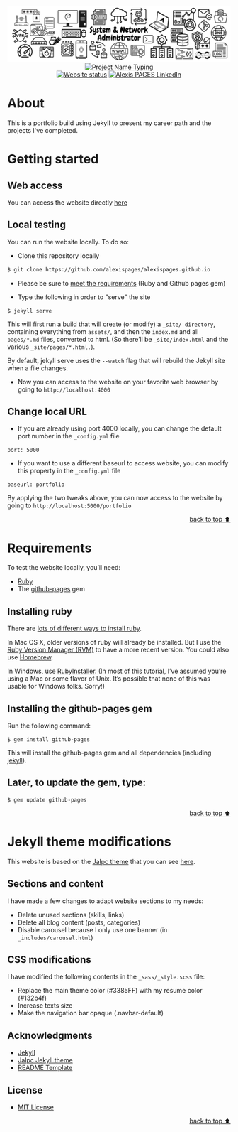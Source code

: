 <!-- Banner Section  -->
<div align="center">
    <img src="static/assets/img/landing/sysadmin_banner.png" alt="System & Network Administrator" height="auto" width="auto">
</div>

<!-- Project title -->
<div align="center">
    <a href="https://git.io/typing-svg"><img src="https://readme-typing-svg.herokuapp.com?font=Fira+Code&pause=1000&center=true&width=435&lines=Personnal+Portfolio" alt="Project Name Typing" /></a>
</div>

<!-- Shields -->
<div align="center">
<a href="https://cv.alexispages.pro"><img alt="Website status" src="https://img.shields.io/website?down_color=red&down_message=offline&label=portfolio&style=for-the-badge&up_color=green&up_message=online&url=https%3A%2F%2Fcv.alexispages.pro"></a>
<a href="https://www.linkedin.com/in/alexis-pag%C3%A8s"><img alt="Alexis PAGES LinkedIn" src="https://img.shields.io/badge/LinkedIn-Alexis%20PAGES-blue?logo=LinkedIn&style=for-the-badge"></a>
</div>

# About
This is a portfolio build using Jekyll to present my career path and the projects I've completed.

# Getting started

## Web access

You can access the website directly [here](https://cv.alexispages.pro)

## Local testing

You can run the website locally. To do so:
- Clone this repository locally
```bash
$ git clone https://github.com/alexispages/alexispages.github.io
```
- Please be sure to [meet the requirements](#requirements) (Ruby and Github pages gem)

- Type the following in order to "serve" the site

```
$ jekyll serve
```

This will first run a build that will create (or modify) a `_site/ directory`, containing everything from `assets/`, and then the `index.md` and all `pages/*.md` files, converted to html. (So there’ll be `_site/index.html` and the various `_site/pages/*.html.`).

By default, jekyll serve uses the `--watch` flag that will rebuild the Jekyll site when a file changes.

- Now you can access to the website on your favorite web browser by going to `http://localhost:4000`

## Change local URL

- If you are already using port 4000 locally, you can change the default port number in the `_config.yml` file

```
port: 5000
```

- If you want to use a different baseurl to access website, you can modify this property in the `_config.yml` file

```
baseurl: portfolio
```

By applying the two tweaks above, you can now access to the website by going to `http://localhost:5000/portfolio`

<p align="right"><a href="#about">back to top ⬆️</a></p>

# Requirements

To test the website locally, you’ll need:

- [Ruby](https://www.ruby-lang.org/en/)
- The [github-pages](https://github.com/github/pages-gem) gem

## Installing ruby
There are [lots of different ways to install ruby](https://www.ruby-lang.org/en/documentation/installation/).

In Mac OS X, older versions of ruby will already be installed. But I use the [Ruby Version Manager (RVM)](https://rvm.io/) to have a more recent version. You could also use [Homebrew](https://brew.sh/).

In Windows, use [RubyInstaller](https://rubyinstaller.org/). (In most of this tutorial, I’ve assumed you’re using a Mac or some flavor of Unix. It’s possible that none of this was usable for Windows folks. Sorry!)

## Installing the github-pages gem
Run the following command:

```
$ gem install github-pages
```

This will install the github-pages gem and all dependencies (including [jekyll](https://jekyllrb.com/)).

## Later, to update the gem, type:

```
$ gem update github-pages
```

<p align="right"><a href="#about">back to top ⬆️</a></p>

# Jekyll theme modifications

This website is based on the [Jalpc theme](https://github.com/jarrekk/Jalpc) that you can see [here](https://jarrekk.github.io/Jalpc/).

## Sections and content

I have made a few changes to adapt website sections to my needs:

- Delete unused sections (skills, links)
- Delete all blog content (posts, categories)
- Disable carousel because I only use one banner (in `_includes/carousel.html`)

## CSS modifications

I have modified the following contents in the `_sass/_style.scss` file:

- Replace the main theme color (#3385FF) with my resume color (#132b4f)
- Increase texts size
- Make the navigation bar opaque (.navbar-default)

## Acknowledgments

- [Jekyll](https://github.com/jekyll/jekyll)
- [Jalpc Jekyll theme](https://github.com/jarrekk/Jalpc)
- [README Template](https://github.com/YousefIbrahimismail/Project-README-Template)

## License

- [MIT License](./LICENSE)

<p align="right"><a href="#about">back to top ⬆️</a></p>